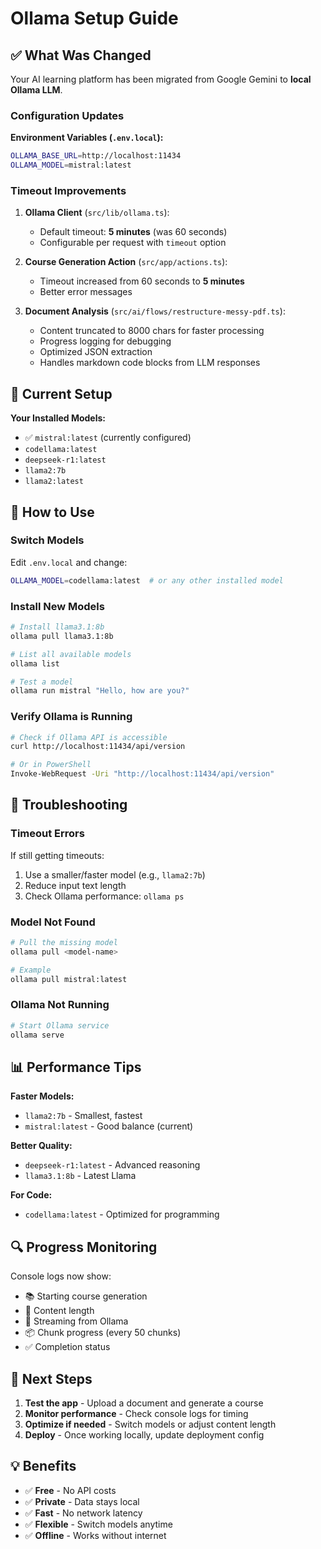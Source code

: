 # Ollama Setup Guide

## ✅ What Was Changed

Your AI learning platform has been migrated from Google Gemini to **local Ollama LLM**.

### Configuration Updates

**Environment Variables (`.env.local`):**

```bash
OLLAMA_BASE_URL=http://localhost:11434
OLLAMA_MODEL=mistral:latest
```

### Timeout Improvements

1. **Ollama Client** (`src/lib/ollama.ts`):

   - Default timeout: **5 minutes** (was 60 seconds)
   - Configurable per request with `timeout` option

2. **Course Generation Action** (`src/app/actions.ts`):

   - Timeout increased from 60 seconds to **5 minutes**
   - Better error messages

3. **Document Analysis** (`src/ai/flows/restructure-messy-pdf.ts`):
   - Content truncated to 8000 chars for faster processing
   - Progress logging for debugging
   - Optimized JSON extraction
   - Handles markdown code blocks from LLM responses

## 🚀 Current Setup

**Your Installed Models:**

- ✅ `mistral:latest` (currently configured)
- `codellama:latest`
- `deepseek-r1:latest`
- `llama2:7b`
- `llama2:latest`

## 📝 How to Use

### Switch Models

Edit `.env.local` and change:

```bash
OLLAMA_MODEL=codellama:latest  # or any other installed model
```

### Install New Models

```bash
# Install llama3.1:8b
ollama pull llama3.1:8b

# List all available models
ollama list

# Test a model
ollama run mistral "Hello, how are you?"
```

### Verify Ollama is Running

```bash
# Check if Ollama API is accessible
curl http://localhost:11434/api/version

# Or in PowerShell
Invoke-WebRequest -Uri "http://localhost:11434/api/version"
```

## 🔧 Troubleshooting

### Timeout Errors

If still getting timeouts:

1. Use a smaller/faster model (e.g., `llama2:7b`)
2. Reduce input text length
3. Check Ollama performance: `ollama ps`

### Model Not Found

```bash
# Pull the missing model
ollama pull <model-name>

# Example
ollama pull mistral:latest
```

### Ollama Not Running

```bash
# Start Ollama service
ollama serve
```

## 📊 Performance Tips

**Faster Models:**

- `llama2:7b` - Smallest, fastest
- `mistral:latest` - Good balance (current)

**Better Quality:**

- `deepseek-r1:latest` - Advanced reasoning
- `llama3.1:8b` - Latest Llama

**For Code:**

- `codellama:latest` - Optimized for programming

## 🔍 Progress Monitoring

Console logs now show:

- 📚 Starting course generation
- 📝 Content length
- 🤖 Streaming from Ollama
- 📦 Chunk progress (every 50 chunks)
- ✅ Completion status

## 🎯 Next Steps

1. **Test the app** - Upload a document and generate a course
2. **Monitor performance** - Check console logs for timing
3. **Optimize if needed** - Switch models or adjust content length
4. **Deploy** - Once working locally, update deployment config

## 💡 Benefits

- ✅ **Free** - No API costs
- ✅ **Private** - Data stays local
- ✅ **Fast** - No network latency
- ✅ **Flexible** - Switch models anytime
- ✅ **Offline** - Works without internet
